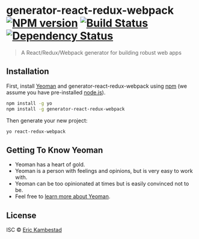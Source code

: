 # generator-react-redux-webpack [![NPM version][npm-image]][npm-url] [![Build Status][travis-image]][travis-url] [![Dependency Status][daviddm-image]][daviddm-url]
> A React/Redux/Webpack generator for building robust web apps

## Installation

First, install [Yeoman](http://yeoman.io) and generator-react-redux-webpack using [npm](https://www.npmjs.com/) (we assume you have pre-installed [node.js](https://nodejs.org/)).

```bash
npm install -g yo
npm install -g generator-react-redux-webpack
```

Then generate your new project:

```bash
yo react-redux-webpack
```

## Getting To Know Yeoman

 * Yeoman has a heart of gold.
 * Yeoman is a person with feelings and opinions, but is very easy to work with.
 * Yeoman can be too opinionated at times but is easily convinced not to be.
 * Feel free to [learn more about Yeoman](http://yeoman.io/).

## License

ISC © [Eric Kambestad]()


[npm-image]: https://badge.fury.io/js/generator-react-redux-webpack.svg
[npm-url]: https://npmjs.org/package/generator-react-redux-webpack
[travis-image]: https://travis-ci.org/erickambestad/generator-react-redux-webpack.svg?branch=master
[travis-url]: https://travis-ci.org/erickambestad/generator-react-redux-webpack
[daviddm-image]: https://david-dm.org/erickambestad/generator-react-redux-webpack.svg?theme=shields.io
[daviddm-url]: https://david-dm.org/erickambestad/generator-react-redux-webpack
